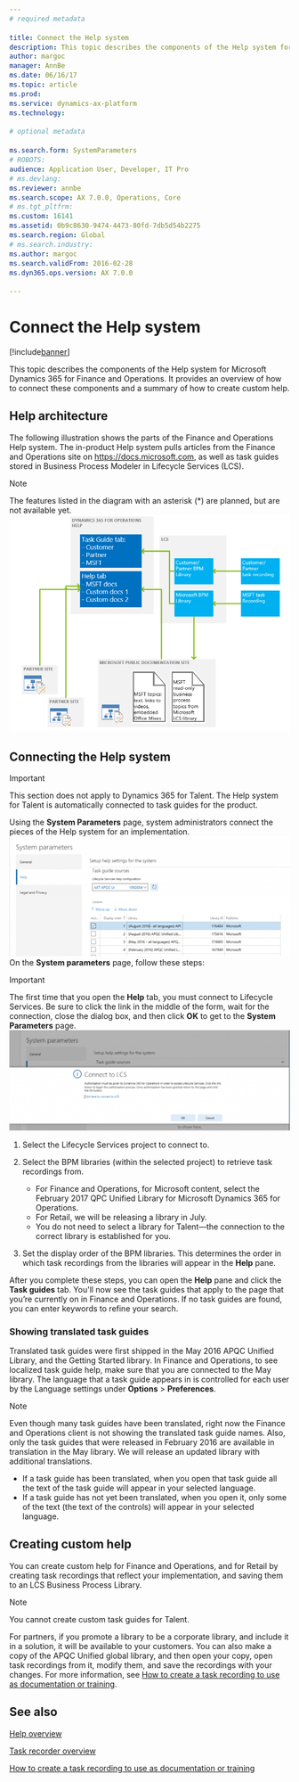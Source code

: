 ```yaml
---
# required metadata

title: Connect the Help system
description: This topic describes the components of the Help system for Microsoft Dynamics 365 for Finance and Operations, and provides an overview of how to connect them and a summary of how to create custom help. 
author: margoc
manager: AnnBe
ms.date: 06/16/17
ms.topic: article
ms.prod: 
ms.service: dynamics-ax-platform
ms.technology: 

# optional metadata

ms.search.form: SystemParameters
# ROBOTS: 
audience: Application User, Developer, IT Pro
# ms.devlang: 
ms.reviewer: annbe
ms.search.scope: AX 7.0.0, Operations, Core
# ms.tgt_pltfrm: 
ms.custom: 16141
ms.assetid: 0b9c8630-9474-4473-80fd-7db5d54b2275
ms.search.region: Global
# ms.search.industry: 
ms.author: margoc
ms.search.validFrom: 2016-02-28
ms.dyn365.ops.version: AX 7.0.0

---
```


# Connect the Help system

[!include[banner](../includes/banner.md)]


This topic describes the components of the Help system for Microsoft Dynamics 365 for Finance and Operations. It provides an overview of how to connect these components and a summary of how to create custom help. 

Help architecture
-----------------

The following illustration shows the parts of the Finance and Operations Help system. The in-product Help system pulls articles from the Finance and Operations site on https://docs.microsoft.com, as well as task guides stored in Business Process Modeler in Lifecycle Services (LCS). 
> [!NOTE]
> The features listed in the diagram with an asterisk (\*) are planned, but are not available yet. [![Help architecture](./media/help-architecture.png)](./media/help-architecture.png)


## Connecting the Help system
> [!IMPORTANT]
> This section does not apply to Dynamics 365 for Talent. The Help system for Talent is automatically connected to task guides for the product. 

Using the **System Parameters** page, system administrators connect the pieces of the Help system for an implementation. [![System Parameters form with Help settings](./media/system-parameters_ops-1024x437.png)](./media/system-parameters_ops.png) On the **System parameters** page, follow these steps:

> [!IMPORTANT]
> The first time that you open the **Help** tab, you must connect to Lifecycle Services. Be sure to click the link in the middle of the form, wait for the connection, close the dialog box, and then click **OK** to get to the **System Parameters** page.[![Connect to LCS](./media/connect-to-lcs-crop-1024x365.png "Connect to LCS")](./media/connect-to-lcs-crop.png)

1.  Select the Lifecycle Services project to connect to.
2.  Select the BPM libraries (within the selected project) to retrieve task recordings from.
    - For Finance and Operations, for Microsoft content, select the February 2017 QPC Unified Library for Microsoft Dynamics 365 for Operations. 
    - For Retail, we will be releasing a library in July. 
    - You do not need to select a library for Talent—the connection to the correct library is established for you. 

3.  Set the display order of the BPM libraries. This determines the order in which task recordings from the libraries will appear in the **Help** pane.

After you complete these steps, you can open the **Help** pane and click the **Task guides** tab. You'll now see the task guides that apply to the page that you’re currently on in Finance and Operations. If no task guides are found, you can enter keywords to refine your search.

### Showing translated task guides

Translated task guides were first shipped in the May 2016 APQC Unified Library, and the Getting Started library. In Finance and Operations, to see localized task guide help, make sure that you are connected to the May library. The language that a task guide appears in is controlled for each user by the Language settings under **Options** &gt; **Preferences**. 

> [!NOTE]
> Even though many task guides have been translated, right now the Finance and Operations client is not showing the translated task guide names. Also, only the task guides that were released in February 2016 are available in translation in the May library. We will release an updated library with additional translations.
> -   If a task guide has been translated, when you open that task guide all the text of the task guide will appear in your selected language.
> -   If a task guide has not yet been translated, when you open it, only some of the text (the text of the controls) will appear in your selected language.

## Creating custom help
You can create custom help for Finance and Operations, and for Retail by creating task recordings that reflect your implementation, and saving them to an LCS Business Process Library. 

> [!NOTE]
> You cannot create custom task guides for Talent. 

For partners, if you promote a library to be a corporate library, and include it in a solution, it will be available to your customers. You can also make a copy of the APQC Unified global library, and then open your copy, open task recordings from it, modify them, and save the recordings with your changes. For more information, see [How to create a task recording to use as documentation or training](../user-interface/task-recorder.md).

See also
--------

[Help overview](help-overview.md)

[Task recorder overview](../user-interface/task-recorder.md)

[How to create a task recording to use as documentation or training](../user-interface/task-recorder-training-docs.md)




